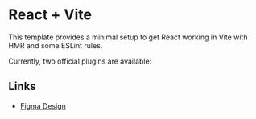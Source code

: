 # React + Vite

This template provides a minimal setup to get React working in Vite with HMR and some ESLint rules.

Currently, two official plugins are available:

## Links

- [Figma Design](https://www.figma.com/file/DTojSwldenF9UPKQZd6RRb/Sprint-10%3A-WTWR)
